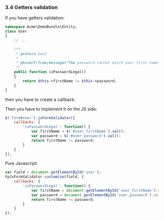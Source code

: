 ### 3.4 Getters validation

If you have getters validation:
```php
namespace Acme\DemoBundle\Entity;
class User
{
    // ...

    /**
     * @return bool
     *
     * @Assert\True(message="The password cannot match your first name")
     */
    public function isPasswordLegal()
    {
        return $this->firstName != $this->password;
    }
}
```

then you have to create a callback:

Then you have to implement it on the JS side:
```js
$('form#user').jsFormValidator({
    callbacks: {
        'isPasswordLegal': function() {
            var firstName = $('#user_firstName').val();
            var password = $('#user_password').val();
            return firstName != password;
        }
    }
});
```

Pure Javascript:
```js
var field = document.getElementById('user');
FpJsFormValidator.customize(field, {
    callbacks: {
        'isPasswordLegal': function() {
            var firstName = document.getElementById('user_firstName').value;
            var password = document.getElementById('user_password').value;
            return firstName != password;
        }
    }
});
```